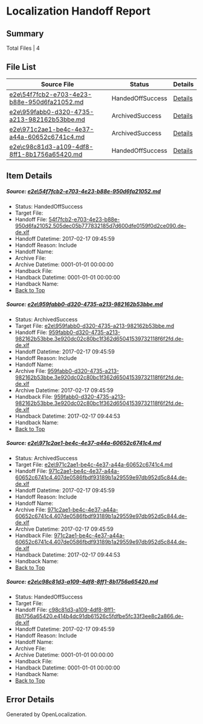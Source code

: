 # <a name='report-top'></a> Localization Handoff Report

## Summary
 Total Files | 4

## File List
 Source File | Status | Details 
 ----------- | ------ | ------- 
 [e2e\54f7fcb2-e703-4e23-b88e-950d6fa21052.md](https://github.com/OpenLocalizationTestOrg/ol-test0/blob/c42aa60d2ac478ace93c079d0745442053f6da66/e2e/54f7fcb2-e703-4e23-b88e-950d6fa21052.md) | HandedOffSuccess | [Details](#681941105c7b3b88eba1aa95e9d67a1b289c3af43)
 [e2e\959fabb0-d320-4735-a213-982162b53bbe.md](https://github.com/OpenLocalizationTestOrg/ol-test0/blob/c42aa60d2ac478ace93c079d0745442053f6da66/e2e/959fabb0-d320-4735-a213-982162b53bbe.md) | ArchivedSuccess | [Details](#1adf98e7f873a3917d45ebfebdfa9753e76848567)
 [e2e\971c2ae1-be4c-4e37-a44a-60652c6741c4.md](https://github.com/OpenLocalizationTestOrg/ol-test0/blob/c42aa60d2ac478ace93c079d0745442053f6da66/e2e/971c2ae1-be4c-4e37-a44a-60652c6741c4.md) | ArchivedSuccess | [Details](#9630e46672bb34e2d4da57e201233c30d58a1b598)
 [e2e\c98c81d3-a109-4df8-8ff1-8b1756a65420.md](https://github.com/OpenLocalizationTestOrg/ol-test0/blob/43dc82d2807c840a3a76ffef9f4dd3e09c578e92/e2e/c98c81d3-a109-4df8-8ff1-8b1756a65420.md) | HandedOffSuccess | [Details](#c6e5122f53e674c94624487772f51dbecbae209411)

## Item Details
##### <a name='681941105c7b3b88eba1aa95e9d67a1b289c3af43'></a> Source: [e2e\54f7fcb2-e703-4e23-b88e-950d6fa21052.md](https://github.com/OpenLocalizationTestOrg/ol-test0/blob/c42aa60d2ac478ace93c079d0745442053f6da66/e2e/54f7fcb2-e703-4e23-b88e-950d6fa21052.md)
* Status: HandedOffSuccess
* Target File: 
* Handoff File: [54f7fcb2-e703-4e23-b88e-950d6fa21052.505dec05b777832185d7d600dfe0159f0d2ce090.de-de.xlf](https://github.com/OpenLocalizationTestOrg/ol-test4-handoff/blob/ae5e2b974eef41582c2a4e9075ac51501f69c7f3/ol-handoff/OpenLocalizationTestOrg/ol-test4-dede/xinjiang/mt/54f7fcb2-e703-4e23-b88e-950d6fa21052.505dec05b777832185d7d600dfe0159f0d2ce090.de-de.xlf)
* Handoff Datetime: 2017-02-17 09:45:59
* Handoff Reason: Include
* Handoff Name: 
* Archive File: 
* Archive Datetime: 0001-01-01 00:00:00
* Handback File: 
* Handback Datetime: 0001-01-01 00:00:00
* Handback Name: 
* [Back to Top](#report-top)

##### <a name='1adf98e7f873a3917d45ebfebdfa9753e76848567'></a> Source: [e2e\959fabb0-d320-4735-a213-982162b53bbe.md](https://github.com/OpenLocalizationTestOrg/ol-test0/blob/c42aa60d2ac478ace93c079d0745442053f6da66/e2e/959fabb0-d320-4735-a213-982162b53bbe.md)
* Status: ArchivedSuccess
* Target File: [e2e\959fabb0-d320-4735-a213-982162b53bbe.md](https://github.com/OpenLocalizationTestOrg/ol-test4-dede/blob/7ae2f7b53929e725a1df477452fe01ecd1936b74/e2e/959fabb0-d320-4735-a213-982162b53bbe.md)
* Handoff File: [959fabb0-d320-4735-a213-982162b53bbe.3e920dc02c80bc1f362d65041539732118f6f2fd.de-de.xlf](https://github.com/OpenLocalizationTestOrg/ol-test4-handoff/blob/ae5e2b974eef41582c2a4e9075ac51501f69c7f3/ol-handoff/OpenLocalizationTestOrg/ol-test4-dede/xinjiang/mt/959fabb0-d320-4735-a213-982162b53bbe.3e920dc02c80bc1f362d65041539732118f6f2fd.de-de.xlf)
* Handoff Datetime: 2017-02-17 09:45:59
* Handoff Reason: Include
* Handoff Name: 
* Archive File: [959fabb0-d320-4735-a213-982162b53bbe.3e920dc02c80bc1f362d65041539732118f6f2fd.de-de.xlf](https://github.com/OpenLocalizationTestOrg/ol-test4-handoff/blob/d838b90d72380ee35f4216756d29842d6c23c026/ol-archive/OpenLocalizationTestOrg/ol-test4-dede/xinjiang/mt/959fabb0-d320-4735-a213-982162b53bbe.3e920dc02c80bc1f362d65041539732118f6f2fd.de-de.xlf)
* Archive Datetime: 2017-02-17 09:45:59
* Handback File: [959fabb0-d320-4735-a213-982162b53bbe.3e920dc02c80bc1f362d65041539732118f6f2fd.de-de.xlf](https://github.com/OpenLocalizationTestOrg/ol-test4-handback/blob/35702e3511807b0ac33785b483520f6a20f9625f/ol-handback/OpenLocalizationTestOrg/ol-test4-dede/xinjiang/ht/959fabb0-d320-4735-a213-982162b53bbe.3e920dc02c80bc1f362d65041539732118f6f2fd.de-de.xlf)
* Handback Datetime: 2017-02-17 09:44:53
* Handback Name: 
* [Back to Top](#report-top)

##### <a name='9630e46672bb34e2d4da57e201233c30d58a1b598'></a> Source: [e2e\971c2ae1-be4c-4e37-a44a-60652c6741c4.md](https://github.com/OpenLocalizationTestOrg/ol-test0/blob/c42aa60d2ac478ace93c079d0745442053f6da66/e2e/971c2ae1-be4c-4e37-a44a-60652c6741c4.md)
* Status: ArchivedSuccess
* Target File: [e2e\971c2ae1-be4c-4e37-a44a-60652c6741c4.md](https://github.com/OpenLocalizationTestOrg/ol-test4-dede/blob/7ae2f7b53929e725a1df477452fe01ecd1936b74/e2e/971c2ae1-be4c-4e37-a44a-60652c6741c4.md)
* Handoff File: [971c2ae1-be4c-4e37-a44a-60652c6741c4.407de0586fbdf93189b1a29559e97db952d5c844.de-de.xlf](https://github.com/OpenLocalizationTestOrg/ol-test4-handoff/blob/ae5e2b974eef41582c2a4e9075ac51501f69c7f3/ol-handoff/OpenLocalizationTestOrg/ol-test4-dede/xinjiang/mt/971c2ae1-be4c-4e37-a44a-60652c6741c4.407de0586fbdf93189b1a29559e97db952d5c844.de-de.xlf)
* Handoff Datetime: 2017-02-17 09:45:59
* Handoff Reason: Include
* Handoff Name: 
* Archive File: [971c2ae1-be4c-4e37-a44a-60652c6741c4.407de0586fbdf93189b1a29559e97db952d5c844.de-de.xlf](https://github.com/OpenLocalizationTestOrg/ol-test4-handoff/blob/d838b90d72380ee35f4216756d29842d6c23c026/ol-archive/OpenLocalizationTestOrg/ol-test4-dede/xinjiang/mt/971c2ae1-be4c-4e37-a44a-60652c6741c4.407de0586fbdf93189b1a29559e97db952d5c844.de-de.xlf)
* Archive Datetime: 2017-02-17 09:45:59
* Handback File: [971c2ae1-be4c-4e37-a44a-60652c6741c4.407de0586fbdf93189b1a29559e97db952d5c844.de-de.xlf](https://github.com/OpenLocalizationTestOrg/ol-test4-handback/blob/35702e3511807b0ac33785b483520f6a20f9625f/ol-handback/OpenLocalizationTestOrg/ol-test4-dede/xinjiang/ht/971c2ae1-be4c-4e37-a44a-60652c6741c4.407de0586fbdf93189b1a29559e97db952d5c844.de-de.xlf)
* Handback Datetime: 2017-02-17 09:44:53
* Handback Name: 
* [Back to Top](#report-top)

##### <a name='c6e5122f53e674c94624487772f51dbecbae209411'></a> Source: [e2e\c98c81d3-a109-4df8-8ff1-8b1756a65420.md](https://github.com/OpenLocalizationTestOrg/ol-test0/blob/43dc82d2807c840a3a76ffef9f4dd3e09c578e92/e2e/c98c81d3-a109-4df8-8ff1-8b1756a65420.md)
* Status: HandedOffSuccess
* Target File: 
* Handoff File: [c98c81d3-a109-4df8-8ff1-8b1756a65420.e414b4dc91db61526c5fdfbe5fc33f3ee8c2a866.de-de.xlf](https://github.com/OpenLocalizationTestOrg/ol-test4-handoff/blob/ae5e2b974eef41582c2a4e9075ac51501f69c7f3/ol-handoff/OpenLocalizationTestOrg/ol-test4-dede/xinjiang/ht/c98c81d3-a109-4df8-8ff1-8b1756a65420.e414b4dc91db61526c5fdfbe5fc33f3ee8c2a866.de-de.xlf)
* Handoff Datetime: 2017-02-17 09:45:59
* Handoff Reason: Include
* Handoff Name: 
* Archive File: 
* Archive Datetime: 0001-01-01 00:00:00
* Handback File: 
* Handback Datetime: 0001-01-01 00:00:00
* Handback Name: 
* [Back to Top](#report-top)


## Error Details

Generated by OpenLocalization.
